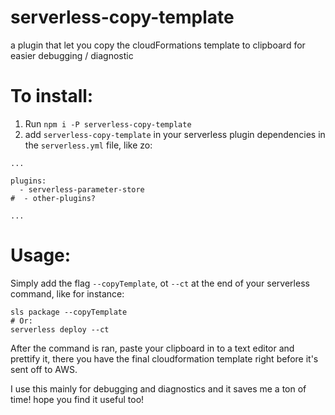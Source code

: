 # serverless-copy-template
a plugin that let you copy the cloudFormations template to clipboard for easier debugging / diagnostic

# To install:
1. Run `npm i -P serverless-copy-template`
2. add `serverless-copy-template` in your serverless plugin dependencies in the `serverless.yml` file, like zo:
```
...

plugins:
  - serverless-parameter-store
#  - other-plugins?

...
```

# Usage:
Simply add the flag `--copyTemplate`, ot `--ct` at the end of your serverless command, like for instance:
```
sls package --copyTemplate
# Or:
serverless deploy --ct
```
After the command is ran, paste your clipboard in to a text editor and prettify it, there you have the final cloudformation template right before it's sent off to AWS.


I use this mainly for debugging and diagnostics and it saves me a ton of time! hope you find it useful too!
